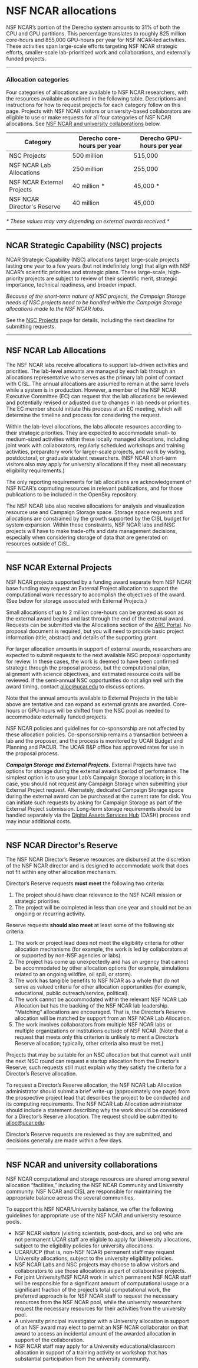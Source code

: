 # **NSF NCAR allocations**
NSF NCAR’s portion of the Derecho system amounts to 31% of both the CPU and GPU partitions. This percentage translates to roughly 825 million core-hours and 855,000 GPU-hours per year for NSF NCAR-led activities. These activities span large-scale efforts targeting NSF NCAR strategic efforts, smaller-scale lab-prioritized work and collaborations, and externally funded projects.

-----
### Allocation categories

Four categories of allocations are available to NSF NCAR researchers, with the resources available as outlined in the following table. Descriptions and instructions for how to request projects for each category follow on this page. Projects with NSF NCAR visitors or university-based collaborators are eligible to use or make requests for all four categories of NSF NCAR allocations. See [NSF NCAR and university collaborations](#ncarallocations-ncaranduniversityuse) below.

| **Category**                | **Derecho core-hours per year** | **Derecho GPU-hours per year** |
| --------------------------- | ------------------------------- | ------------------------------ |
| NSC Projects                | 500 million                     | 515,000                        |
| NSF NCAR Lab Allocations    | 250 million                     | 255,000                        |
| NSF NCAR External Projects  | 40 million *                    | 45,000 *                       |
| NSF NCAR Director's Reserve | 40 million                      | 45,000                         |

_* These values may vary depending on external awards received.*_

-----
## <a name="ncarallocations-strategiccapability(nsc)projects"></a>**NCAR Strategic Capability (NSC) projects**
NCAR Strategic Capability (NSC) allocations target large-scale projects lasting one year to a few years (but not indefinitely long) that align with NSF NCAR’s scientific priorities and strategic plans. These large-scale, high-priority projects are subject to review of their scientific merit, strategic importance, technical readiness, and broader impact.

_Because of the short-term nature of NSC projects, the Campaign Storage needs of NSC projects need to be handled within the Campaign Storage allocations made to the NSF NCAR labs._

See the [NSC Projects](./ncar-strategic-capability-nsc-projects.md) page for details, including the next deadline for submitting requests.

-----
## <a name="ncarallocations-ncarlabgrants"></a>**NSF NCAR Lab Allocations**
The NSF NCAR labs receive allocations to support lab-driven activities and priorities. The lab-level amounts are managed by each lab through an allocations representative who serves as the primary lab point of contact with CISL. The annual allocations are assumed to remain at the same levels while a system is in production. However, a member of the NSF NCAR Executive Committee (EC) can request that the lab allocations be reviewed and potentially revised or adjusted due to changes in lab needs or priorities. The EC member should initiate this process at an EC meeting, which will determine the timeline and process for considering the request.

Within the lab-level allocations, the labs allocate resources according to their strategic priorities. They are expected to accommodate small- to medium-sized activities within these locally managed allocations, including joint work with collaborators, regularly scheduled workshops and training activities, preparatory work for larger-scale projects, and work by visiting, postdoctoral, or graduate student researchers. (NSF NCAR short-term visitors also may apply for university allocations if they meet all necessary eligibility requirements.)

The only reporting requirements for lab allocations are acknowledgement of NSF NCAR's copmuting resources in relevant publications, and for those publications to be included in the OpenSky repository.

The NSF NCAR labs also receive allocations for analysis and visualization resource use and Campaign Storage space. Storage space requests and allocations are constrained by the growth supported by the CISL budget for system expansion. Within these constraints, NSF NCAR labs and NSC projects will have to make trade-offs and data management decisions, especially when considering storage of data that are generated on resources outside of CISL.

-----
## <a name="ncarallocations-ncarexternalprojects"></a>**NSF NCAR External Projects**
NSF NCAR projects supported by a funding award separate from NSF NCAR base funding may request an External Project allocation to support the computational work necessary to accomplish the objectives of the award. (See below for storage associated with External Projects.)

Small allocations of up to 2 million core-hours can be granted as soon as the external award begins and last through the end of the external award. Requests can be submitted via the Allocations section of the [ARC Portal](https://arc.ucar.edu). No proposal document is required, but you will need to provide basic project information (title, abstract) and details of the supporting grant.

For larger allocation amounts in support of external awards, researchers are expected to submit requests to the next available NSC proposal opportunity for review. In these cases, the work is deemed to have been confirmed strategic through the proposal process, but the computational plan, alignment with science objectives, and estimated resource costs will be reviewed. If the semi-annual NSC opportunities do not align well with the award timing, contact alloc@ucar.edu to discuss options.

Note that the annual amounts available to External Projects in the table above are tentative and can expand as external grants are awarded. Core-hours or GPU-hours will be shifted from the NSC pool as needed to accommodate externally funded projects.

NSF NCAR policies and guidelines for co-sponsorship are not affected by these allocation policies. Co-sponsorship remains a transaction between a lab and the proposer, and the process is monitored by UCAR Budget and Planning and PACUR. The UCAR B&P office has approved rates for use in the proposal process.

***Campaign Storage and External Projects.*** External Projects have two options for storage during the external award’s period of performance. The simplest option is to use your Lab’s Campaign Storage allocation; in this case, you should not request any Campaign Storage when submitting your External Project request. Alternately, dedicated Campaign Storage space during the external award can be purchased at the current rate for disk. You can initiate such requests by asking for Campaign Storage as part of the External Project submission. Long-term storage requirements should be handled separately via the [Digital Assets Services Hub](https://sundog.ucar.edu/Interact/Pages/Section/Default.aspx?Section=4256) (DASH) process and may incur additional costs.

-----
## <a name="ncarallocations-ncardirector'sreserve"></a>**NSF NCAR Director's Reserve**
The NSF NCAR Director’s Reserve resources are disbursed at the discretion of the NSF NCAR director and is designed to accommodate work that does not fit within any other allocation mechanism.

Director’s Reserve requests **must meet** the following two criteria:

1. The project should have clear relevance to the NSF NCAR mission or strategic priorities.
1. The project will be completed in less than one year and should not be an ongoing or recurring activity.

Reserve requests **should also meet** at least some of the following six criteria:

1. The work or project lead does not meet the eligibility criteria for other allocation mechanisms (for example, the work is led by collaborators at or supported by non-NSF agencies or labs).
1. The project has come up unexpectedly and has an urgency that cannot be accommodated by other allocation options (for example, simulations related to an ongoing wildfire, oil spill, or storm).
1. The work has tangible benefits to NSF NCAR as a whole that do not serve as valued criteria for other allocation opportunities (for example, educational, public outreach/service, political).
1. The work cannot be accommodated within the relevant NSF NCAR Lab Allocation but has the backing of the NSF NCAR lab leadership. “Matching” allocations are encouraged. That is, the Director’s Reserve allocation will be matched by support from an NSF NCAR Lab Allocation.
1. The work involves collaborators from multiple NSF NCAR labs or multiple organizations or institutions outside of NSF NCAR. (Note that a request that meets only this criterion is unlikely to merit a Director’s Reserve allocation; typically, other criteria also must be met.)

Projects that may be suitable for an NSC allocation but that cannot wait until the next NSC round can request a startup allocation from the Director’s Reserve; such requests still must explain why they satisfy the criteria for a Director’s Reserve allocation.

To request a Director’s Reserve allocation, the NSF NCAR Lab Allocation administrator should submit a brief write-up (approximately one page) from the prospective project lead that describes the project to be conducted and its computing requirements. The NSF NCAR Lab Allocation administrator should include a statement describing why the work should be considered for a Director’s Reserve allocation. The request should be submitted to <alloc@ucar.edu>.

Director’s Reserve requests are reviewed as they are submitted, and decisions generally are made within a few days.

-----
## <a name="ncarallocations-ncaranduniversityuse"></a>**NSF NCAR and university collaborations**
NSF NCAR computational and storage resources are shared among several allocation “facilities,” including the NSF NCAR Community and University community. NSF NCAR and CISL are responsible for maintaining the appropriate balance across the several communities.

To support this NSF NCAR/University balance, we offer the following guidelines for appropriate use of the NSF NCAR and university resource pools.

- NSF NCAR *visitors* (visiting scientists, post-docs, and so on) who are not permanent UCAR staff are eligible to apply for University allocations, subject to the eligibility policies for university allocations.
- UCAR/UCP (that is, non-NSF NCAR) permanent staff may request University allocations, subject to the university eligibility policies.
- NSF NCAR Labs and NSC projects may choose to allow visitors and collaborators to use those allocations as part of collaborative projects.
- For joint University/NSF NCAR work in which permanent NSF NCAR staff will be responsible for a significant amount of computational usage or a significant fraction of the project’s total computational work, the preferred approach is for NSF NCAR staff to request the necessary resources from the NSF NCAR pool, while the university researchers request the necessary resources for their activities from the university pool.
- A university principal investigator with a University allocation in support of an NSF award may elect to permit an NSF NCAR collaborator on that award to access an incidental amount of the awarded allocation in support of the collaboration.
- NSF NCAR staff may apply for a University educational/classroom allocation in support of a training activity or workshop that has substantial participation from the university community.
  
